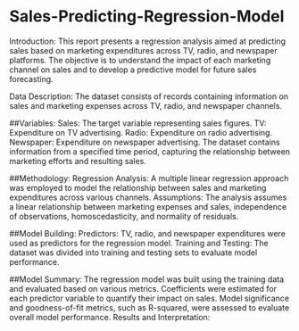 # Sales-Predicting-Regression-Model

Introduction:
This report presents a regression analysis aimed at predicting sales based on marketing expenditures across TV, radio, and newspaper platforms. The objective is to understand the impact of each marketing channel on sales and to develop a predictive model for future sales forecasting.

Data Description:
The dataset consists of records containing information on sales and marketing expenses across TV, radio, and newspaper channels.

##Variables:
Sales: The target variable representing sales figures.
TV: Expenditure on TV advertising.
Radio: Expenditure on radio advertising.
Newspaper: Expenditure on newspaper advertising.
The dataset contains information from a specified time period, capturing the relationship between marketing efforts and resulting sales.

##Methodology:
Regression Analysis: A multiple linear regression approach was employed to model the relationship between sales and marketing expenditures across various channels.
Assumptions: The analysis assumes a linear relationship between marketing expenses and sales, independence of observations, homoscedasticity, and normality of residuals.

##Model Building:
Predictors: TV, radio, and newspaper expenditures were used as predictors for the regression model.
Training and Testing: The dataset was divided into training and testing sets to evaluate model performance.

##Model Summary:
The regression model was built using the training data and evaluated based on various metrics.
Coefficients were estimated for each predictor variable to quantify their impact on sales.
Model significance and goodness-of-fit metrics, such as R-squared, were assessed to evaluate overall model performance.
Results and Interpretation:

